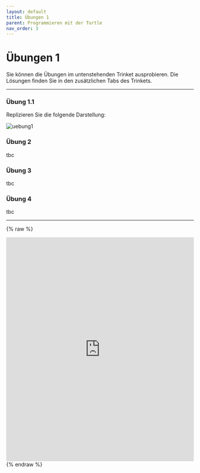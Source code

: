 ```yaml
---
layout: default
title: Übungen 1
parent: Programmieren mit der Turtle
nav_order: 3
---
```


# Übungen 1

Sie können die Übungen im untenstehenden Trinket ausprobieren. Die Lösungen finden Sie in den zusätzlichen Tabs des Trinkets. 

---

### Übung 1.1

Replizieren Sie die folgende Darstellung:

![uebung1](/img/uebung1.png)

### Übung 2

tbc

### Übung 3

tbc

### Übung 4

tbc

---

{% raw %}
<iframe src="https://trinket.io/embed/python/71f26c6ffa" width="100%" height="600" frameborder="0" marginwidth="0" marginheight="0" allowfullscreen></iframe>
{% endraw %}
